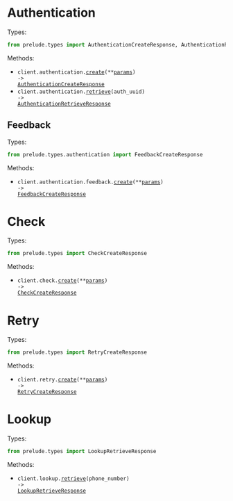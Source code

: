 # Authentication

Types:

```python
from prelude.types import AuthenticationCreateResponse, AuthenticationRetrieveResponse
```

Methods:

- <code title="post /authentication">client.authentication.<a href="./src/prelude/resources/authentication/authentication.py">create</a>(\*\*<a href="src/prelude/types/authentication_create_params.py">params</a>) -> <a href="./src/prelude/types/authentication_create_response.py">AuthenticationCreateResponse</a></code>
- <code title="get /authentication/{auth_uuid}">client.authentication.<a href="./src/prelude/resources/authentication/authentication.py">retrieve</a>(auth_uuid) -> <a href="./src/prelude/types/authentication_retrieve_response.py">AuthenticationRetrieveResponse</a></code>

## Feedback

Types:

```python
from prelude.types.authentication import FeedbackCreateResponse
```

Methods:

- <code title="post /authentication/feedback">client.authentication.feedback.<a href="./src/prelude/resources/authentication/feedback.py">create</a>(\*\*<a href="src/prelude/types/authentication/feedback_create_params.py">params</a>) -> <a href="./src/prelude/types/authentication/feedback_create_response.py">FeedbackCreateResponse</a></code>

# Check

Types:

```python
from prelude.types import CheckCreateResponse
```

Methods:

- <code title="post /check">client.check.<a href="./src/prelude/resources/check.py">create</a>(\*\*<a href="src/prelude/types/check_create_params.py">params</a>) -> <a href="./src/prelude/types/check_create_response.py">CheckCreateResponse</a></code>

# Retry

Types:

```python
from prelude.types import RetryCreateResponse
```

Methods:

- <code title="post /retry">client.retry.<a href="./src/prelude/resources/retry.py">create</a>(\*\*<a href="src/prelude/types/retry_create_params.py">params</a>) -> <a href="./src/prelude/types/retry_create_response.py">RetryCreateResponse</a></code>

# Lookup

Types:

```python
from prelude.types import LookupRetrieveResponse
```

Methods:

- <code title="get /lookup/{phone_number}">client.lookup.<a href="./src/prelude/resources/lookup.py">retrieve</a>(phone_number) -> <a href="./src/prelude/types/lookup_retrieve_response.py">LookupRetrieveResponse</a></code>
